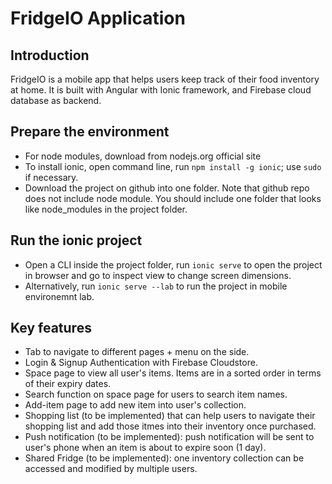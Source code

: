 # FridgeIO Application

## Introduction
FridgeIO is a mobile app that helps users keep track of their food inventory at home. It is built with Angular with Ionic framework, and Firebase cloud database as backend.

## Prepare the environment
* For node modules, download from nodejs.org official site
* To install ionic, open command line, run `npm install -g ionic`; use `sudo` if necessary.
* Download the project on github into one folder. Note that github repo does not include node module. You should include one folder that looks like node_modules in the project folder.

## Run the ionic project
* Open a CLI inside the project folder, run `ionic serve` to open the project in browser and go to inspect view to change screen dimensions. 
* Alternatively, run `ionic serve --lab` to run the project in mobile environemnt lab.

## Key features
* Tab to navigate to different pages + menu on the side.
* Login & Signup Authentication with Firebase Cloudstore.
* Space page to view all user's items. Items are in a sorted order in terms of their expiry dates.
* Search function on space page for users to search item names.
* Add-item page to add new item into user's collection.
* Shopping list (to be implemented) that can help users to navigate their shopping list and add those itmes into their inventory once purchased.
* Push notification (to be implemented): push notification will be sent to user's phone when an item is about to expire soon (1 day).
* Shared Fridge (to be implemented): one inventory collection can be accessed and modified by multiple users. 
